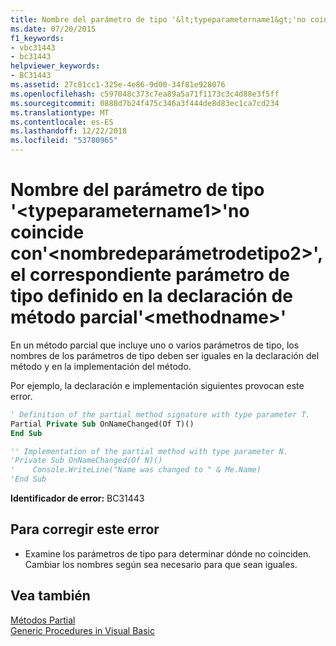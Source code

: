 ```yaml
---
title: Nombre del parámetro de tipo '&lt;typeparametername1&gt;'no coincide con'&lt;nombredeparámetrodetipo2&gt;', el correspondiente parámetro de tipo definido en la declaración de método parcial'&lt;methodname&gt;'
ms.date: 07/20/2015
f1_keywords:
- vbc31443
- bc31443
helpviewer_keywords:
- BC31443
ms.assetid: 27c81cc1-325e-4e86-9d00-34f81e928076
ms.openlocfilehash: c597048c373c7ea89a5a71f1173c3c4d88e3f5ff
ms.sourcegitcommit: 0888d7b24f475c346a3f444de8d83ec1ca7cd234
ms.translationtype: MT
ms.contentlocale: es-ES
ms.lasthandoff: 12/22/2018
ms.locfileid: "53780965"
---
```

# <a name="name-of-type-parameter-lttypeparametername1gt-does-not-match-lttypeparametername2gt-the-corresponding-type-parameter-defined-on-the-partial-method-declaration-ltmethodnamegt"></a>Nombre del parámetro de tipo '&lt;typeparametername1&gt;'no coincide con'&lt;nombredeparámetrodetipo2&gt;', el correspondiente parámetro de tipo definido en la declaración de método parcial'&lt;methodname&gt;'
En un método parcial que incluye uno o varios parámetros de tipo, los nombres de los parámetros de tipo deben ser iguales en la declaración del método y en la implementación del método.  
  
 Por ejemplo, la declaración e implementación siguientes provocan este error.  
  
```vb  
' Definition of the partial method signature with type parameter T.  
Partial Private Sub OnNameChanged(Of T)()  
End Sub  
```  
  
```vb  
'' Implementation of the partial method with type parameter N.  
'Private Sub OnNameChanged(Of N)()  
'    Console.WriteLine("Name was changed to " & Me.Name)  
'End Sub  
```  
  
 **Identificador de error:** BC31443  
  
## <a name="to-correct-this-error"></a>Para corregir este error  
  
-   Examine los parámetros de tipo para determinar dónde no coinciden. Cambiar los nombres según sea necesario para que sean iguales.  
  
## <a name="see-also"></a>Vea también  
 [Métodos Partial](../../visual-basic/programming-guide/language-features/procedures/partial-methods.md)  
 [Generic Procedures in Visual Basic](../../visual-basic/programming-guide/language-features/data-types/generic-procedures.md)
